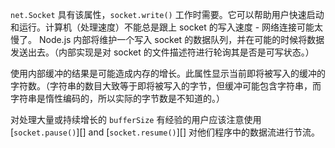 <!-- YAML
added: v0.3.8
-->

`net.Socket` 具有该属性，`socket.write()` 工作时需要。它可以帮助用户快速启动和运行。计算机（处理速度）不能总是跟上 socket 的写入速度 - 网络连接可能太慢了。 Node.js 内部将维护一个写入 socket 的数据队列，并在可能的时候将数据发送出去。（内部实现是对 socket 的文件描述符进行轮询其是否是可写状态。）

使用内部缓冲的结果是可能造成内存的增长。此属性显示当前即将被写入的缓冲的字符数。（字符串的数目大致等于即将被写入的字节，但缓冲可能包含字符串，而字符串是惰性编码的，所以实际的字节数是不知道的。）

对处理大量或持续增长的 `bufferSize` 有经验的用户应该注意使用 [`socket.pause()`][] and [`socket.resume()`][] 对他们程序中的数据流进行节流。
